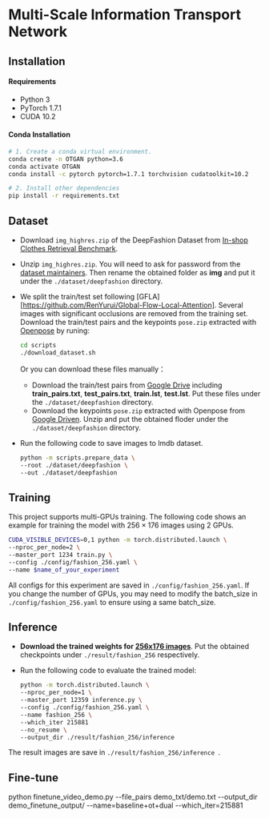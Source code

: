 # Multi-Scale Information Transport Network

## Installation

#### Requirements

- Python 3
- PyTorch 1.7.1
- CUDA 10.2

#### Conda Installation

``` bash
# 1. Create a conda virtual environment.
conda create -n OTGAN python=3.6
conda activate OTGAN
conda install -c pytorch pytorch=1.7.1 torchvision cudatoolkit=10.2

# 2. Install other dependencies
pip install -r requirements.txt
```

## Dataset

- Download `img_highres.zip` of the DeepFashion Dataset from [In-shop Clothes Retrieval Benchmark](https://drive.google.com/drive/folders/0B7EVK8r0v71pYkd5TzBiclMzR00). 

- Unzip `img_highres.zip`. You will need to ask for password from the [dataset maintainers](http://mmlab.ie.cuhk.edu.hk/projects/DeepFashion/InShopRetrieval.html). Then rename the obtained folder as **img** and put it under the `./dataset/deepfashion` directory. 

- We split the train/test set following [GFLA][https://github.com/RenYurui/Global-Flow-Local-Attention]. Several images with significant occlusions are removed from the training set. Download the train/test pairs and the keypoints `pose.zip` extracted with [Openpose](https://github.com/CMU-Perceptual-Computing-Lab/openpose) by runing: 

  ```bash
  cd scripts
  ./download_dataset.sh
  ```

  Or you can download these files manually：

  - Download the train/test pairs from [Google Drive](https://drive.google.com/drive/folders/1PhnaFNg9zxMZM-ccJAzLIt2iqWFRzXSw?usp=sharing) including **train_pairs.txt**, **test_pairs.txt**, **train.lst**, **test.lst**. Put these files under the  `./dataset/deepfashion` directory. 
  - Download the keypoints `pose.zip` extracted with Openpose from [Google Driven](https://drive.google.com/file/d/1HXu7LDLW45Aw0n3a1W9HuUXARCfXAU7R/view?usp=sharing). Unzip and put the obtained floder under the  `./dataset/deepfashion` directory.

- Run the following code to save images to lmdb dataset.

  ```bash
  python -m scripts.prepare_data \
  --root ./dataset/deepfashion \
  --out ./dataset/deepfashion
  ```



## Training 

This project supports multi-GPUs training. The following code shows an example for training the model with $256 \times 176$ images using 2 GPUs.

  ```bash
CUDA_VISIBLE_DEVICES=0,1 python -m torch.distributed.launch \
--nproc_per_node=2 \
--master_port 1234 train.py \
--config ./config/fashion_256.yaml \
--name $name_of_your_experiment
  ```

All configs for this experiment are saved in `./config/fashion_256.yaml`. 
If you change the number of GPUs, you may need to modify the batch_size in `./config/fashion_256.yaml` to ensure using a same batch_size.

## Inference

- **Download the trained weights for [256x176 images](https://drive.google.com/drive/folders/1aP6rU4pBj-_ZCdBhg4HgtyUMHZXdEphn?usp=sharing)**. Put the obtained checkpoints under  `./result/fashion_256` respectively.

- Run the following code to evaluate the trained model:

  ```bash
  python -m torch.distributed.launch \
  --nproc_per_node=1 \
  --master_port 12359 inference.py \
  --config ./config/fashion_256.yaml \
  --name fashion_256 \
  --which_iter 215881
  --no_resume \
  --output_dir ./result/fashion_256/inference 
  ```

The result images are save in  `./result/fashion_256/inference `. 



## Fine-tune
python finetune_video_demo.py  --file_pairs demo_txt/demo.txt  --output_dir demo_finetune_output/ --name=baseline+ot+dual --which_iter=215881




